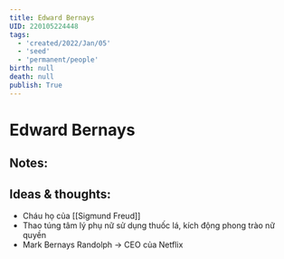 ```yaml
---
title: Edward Bernays
UID: 220105224448
tags:
  - 'created/2022/Jan/05'
  - 'seed'
  - 'permanent/people'
birth: null
death: null
publish: True
---
```

# Edward Bernays

## Notes:


## Ideas & thoughts:
- Cháu họ của [[Sigmund Freud]]
- Thao túng tâm lý phụ nữ sử dụng thuốc lá, kích động phong trào nữ quyền
- Mark Bernays Randolph → CEO của Netflix